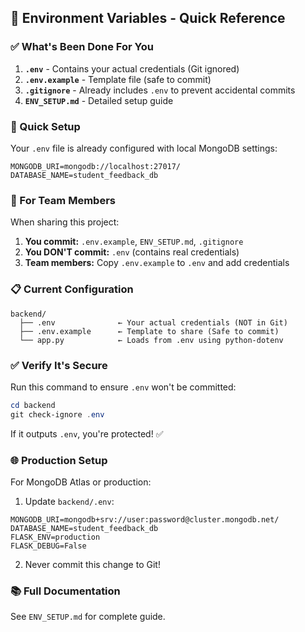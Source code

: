 ## 🔐 Environment Variables - Quick Reference

### ✅ What's Been Done For You

1. **`.env`** - Contains your actual credentials (Git ignored)
2. **`.env.example`** - Template file (safe to commit)
3. **`.gitignore`** - Already includes `.env` to prevent accidental commits
4. **`ENV_SETUP.md`** - Detailed setup guide

### 🚀 Quick Setup

Your `.env` file is already configured with local MongoDB settings:

```properties
MONGODB_URI=mongodb://localhost:27017/
DATABASE_NAME=student_feedback_db
```

### 🔄 For Team Members

When sharing this project:

1. **You commit:** `.env.example`, `ENV_SETUP.md`, `.gitignore`
2. **You DON'T commit:** `.env` (contains real credentials)
3. **Team members:** Copy `.env.example` to `.env` and add credentials

### 📋 Current Configuration

```
backend/
  ├── .env              ← Your actual credentials (NOT in Git)
  ├── .env.example      ← Template to share (Safe to commit)
  └── app.py            ← Loads from .env using python-dotenv
```

### ✅ Verify It's Secure

Run this command to ensure `.env` won't be committed:
```powershell
cd backend
git check-ignore .env
```

If it outputs `.env`, you're protected! ✅

### 🌐 Production Setup

For MongoDB Atlas or production:

1. Update `backend/.env`:
```properties
MONGODB_URI=mongodb+srv://user:password@cluster.mongodb.net/
DATABASE_NAME=student_feedback_db
FLASK_ENV=production
FLASK_DEBUG=False
```

2. Never commit this change to Git!

### 📚 Full Documentation

See `ENV_SETUP.md` for complete guide.
